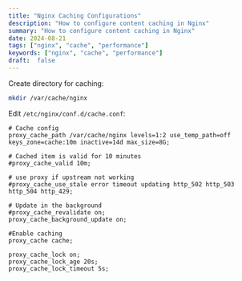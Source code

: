 ```yaml
---
title: "Nginx Caching Configurations"
description: "How to configure content caching in Nginx"
summary: "How to configure content caching in Nginx"
date: 2024-08-21
tags: ["nginx", "cache", "performance"]
keywords: ["nginx", "cache", "performance"]
draft:  false
---
```


Create directory for caching:
```bash
mkdir /var/cache/nginx
```

Edit `/etc/nginx/conf.d/cache.conf`:

```nginx title="/etc/nginx/conf.d/cache.conf"
# Cache config
proxy_cache_path /var/cache/nginx levels=1:2 use_temp_path=off keys_zone=cache:10m inactive=14d max_size=8G;

# Cached item is valid for 10 minutes
#proxy_cache_valid 10m;

# use proxy if upstream not working
#proxy_cache_use_stale error timeout updating http_502 http_503 http_504 http_429;

# Update in the background
#proxy_cache_revalidate on;
proxy_cache_background_update on;

#Enable caching
proxy_cache cache;

proxy_cache_lock on;
proxy_cache_lock_age 20s;
proxy_cache_lock_timeout 5s;
```
